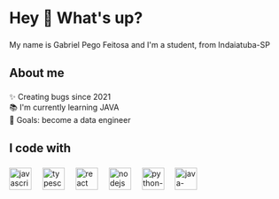 <h1 align="left">Hey 👋 What's up?</h1>

###

<p align="left">My name is Gabriel Pego  Feitosa and I'm a student, from Indaiatuba-SP</p>

###

<h2 align="left">About me</h2>

###

<p align="left">✨ Creating bugs since 2021<br>📚 I'm currently learning JAVA<br>🎯 Goals: become a data engineer<br></p>

###

<h2 align="left">I code with</h2>

###

<div align="left">
  <img src="https://cdn.jsdelivr.net/gh/devicons/devicon/icons/javascript/javascript-original.svg" height="40" alt="javascript logo"  />
  <img width="12" />
  <img src="https://cdn.jsdelivr.net/gh/devicons/devicon/icons/typescript/typescript-original.svg" height="40" alt="typescript logo"  />
  <img width="12" />
  <img src="https://cdn.jsdelivr.net/gh/devicons/devicon/icons/react/react-original.svg" height="40" alt="react logo"  />
  <img width="12" />
  <img src="https://cdn.jsdelivr.net/gh/devicons/devicon/icons/nodejs/nodejs-original.svg" height="40" alt="nodejs logo"  />
  <img width="12" />
  <img src="https://cdn.jsdelivr.net/gh/devicons/devicon/icons/python/python-original.svg" height = "40" alt="python-logo"/>
  <img width = 12 />
  <img src = "https://cdn.jsdelivr.net/gh/devicons/devicon/icons/java/java-original.svg"  height = "40" alt="java-logo"/>
  

  
</div>

###
